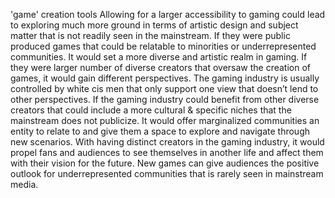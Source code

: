 'game' creation tools
 	Allowing for a larger accessibility to gaming could lead to exploring much more ground in terms of artistic design and subject matter that is not readily seen in the mainstream. If they were public produced games that could be relatable to minorities or underrepresented communities. It would set a more diverse and artistic realm in gaming. 					If they were larger number of diverse creators that oversaw the creation of games, it would gain different perspectives. The gaming industry is usually controlled by white cis men that only support one view that doesn’t lend to other perspectives. If the gaming industry could benefit from other diverse creators that could include a more cultural & specific niches that the mainstream does not publicize. It would offer marginalized communities an entity to relate to and give them a space to explore and navigate through new scenarios. 
With having distinct creators in the gaming industry, it would propel fans and audiences to see themselves in another life and affect them with their vision for the future. New games can give audiences the positive outlook for underrepresented communities that is rarely seen in mainstream media. 


